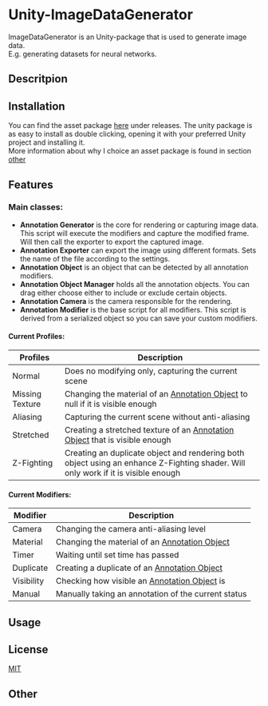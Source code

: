 # Unity-ImageDataGenerator

ImageDataGenerator is an Unity-package that is used to generate image data. \
E.g. generating datasets for neural networks.

## Descritpion


## Installation
You can find the asset package [here]() under releases. The unity package is as easy to install as double clicking, opening it with your preferred Unity project and installing it. \
More information about why I choice an asset package is found in section [other](##Other)

## Features

### Main classes:
* **Annotation Generator** is the core for rendering or capturing image data. This script will execute the modifiers and capture the modified frame. Will then call the exporter to export the captured image.
* **Annotation Exporter** can export the image using different formats. Sets the name of the file according to the settings.
* **Annotation Object** is an object that can be detected by all annotation modifiers.
* **Annotation Object Manager** holds all the annotation objects. You can drag either choose either to include or exclude certain objects.
* **Annotation Camera** is the camera responsible for the rendering.
* **Annotation Modifier** is the base script for all modifiers. This script is derived from a serialized object so you can save your custom modifiers.

#### Current Profiles:
|Profiles|Description|
|---|---|
|Normal| Does no modifying only, capturing the current scene |
|Missing Texture| Changing the material of an [Annotation Object](####main-classes) to null if it is visible enough |
|Aliasing| Capturing the current scene without anti-aliasing |
|Stretched| Creating a stretched texture of an [Annotation Object](####main-classes) that is visible enough |
|Z-Fighting| Creating an duplicate object and rendering both object using an enhance Z-Fighting shader. Will only work if it is visible enough |

#### Current Modifiers:
|Modifier|Description|
|---|---|
|Camera| Changing the camera anti-aliasing level |
|Material| Changing the material of an [Annotation Object](####main-classes) |
|Timer| Waiting until set time has passed |
|Duplicate| Creating a duplicate of an [Annotation Object](####main-classes) |
|Visibility| Checking how visible an [Annotation Object](####main-classes) is |
|Manual| Manually taking an annotation of the current status |

## Usage

## License
[MIT](https://choosealicense.com/licenses/mit/)

## Other
